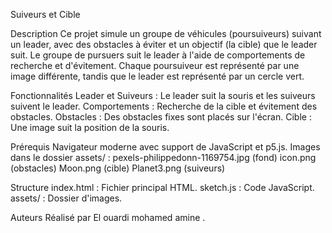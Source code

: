 Suiveurs et Cible 

Description
Ce projet simule un groupe de véhicules (poursuiveurs) suivant un leader, avec des obstacles à éviter et un objectif (la cible) que le leader suit. Le groupe de pursuers suit le leader à l'aide de comportements de recherche et d'évitement. Chaque poursuiveur est représenté par une image différente, tandis que le leader est représenté par un cercle vert.

Fonctionnalités
Leader et Suiveurs : Le leader suit la souris et les suiveurs suivent le leader.
Comportements : Recherche de la cible et évitement des obstacles.
Obstacles : Des obstacles fixes sont placés sur l'écran.
Cible : Une image suit la position de la souris.

Prérequis
Navigateur moderne avec support de JavaScript et p5.js.
Images dans le dossier assets/ :
pexels-philippedonn-1169754.jpg (fond)
icon.png (obstacles)
Moon.png (cible)
Planet3.png (suiveurs)

Structure
index.html : Fichier principal HTML.
sketch.js : Code JavaScript.
assets/ : Dossier d'images.

Auteurs
Réalisé par El ouardi mohamed amine .

